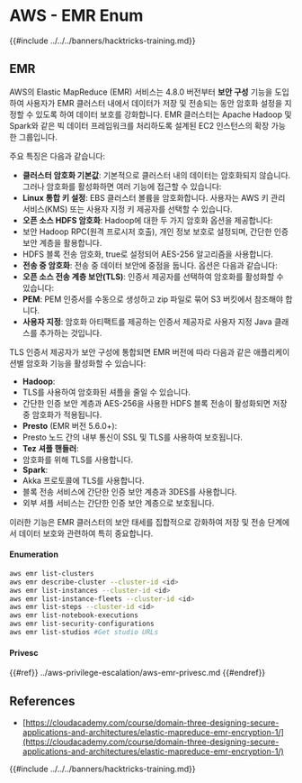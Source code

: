 # AWS - EMR Enum

{{#include ../../../banners/hacktricks-training.md}}

## EMR

AWS의 Elastic MapReduce (EMR) 서비스는 4.8.0 버전부터 **보안 구성** 기능을 도입하여 사용자가 EMR 클러스터 내에서 데이터가 저장 및 전송되는 동안 암호화 설정을 지정할 수 있도록 하여 데이터 보호를 강화합니다. EMR 클러스터는 Apache Hadoop 및 Spark와 같은 빅 데이터 프레임워크를 처리하도록 설계된 EC2 인스턴스의 확장 가능한 그룹입니다.

주요 특징은 다음과 같습니다:

- **클러스터 암호화 기본값**: 기본적으로 클러스터 내의 데이터는 암호화되지 않습니다. 그러나 암호화를 활성화하면 여러 기능에 접근할 수 있습니다:
- **Linux 통합 키 설정**: EBS 클러스터 볼륨을 암호화합니다. 사용자는 AWS 키 관리 서비스(KMS) 또는 사용자 지정 키 제공자를 선택할 수 있습니다.
- **오픈 소스 HDFS 암호화**: Hadoop에 대한 두 가지 암호화 옵션을 제공합니다:
- 보안 Hadoop RPC(원격 프로시저 호출), 개인 정보 보호로 설정되며, 간단한 인증 보안 계층을 활용합니다.
- HDFS 블록 전송 암호화, true로 설정되어 AES-256 알고리즘을 사용합니다.
- **전송 중 암호화**: 전송 중 데이터 보안에 중점을 둡니다. 옵션은 다음과 같습니다:
- **오픈 소스 전송 계층 보안(TLS)**: 인증서 제공자를 선택하여 암호화를 활성화할 수 있습니다:
- **PEM**: PEM 인증서를 수동으로 생성하고 zip 파일로 묶어 S3 버킷에서 참조해야 합니다.
- **사용자 지정**: 암호화 아티팩트를 제공하는 인증서 제공자로 사용자 지정 Java 클래스를 추가하는 것입니다.

TLS 인증서 제공자가 보안 구성에 통합되면 EMR 버전에 따라 다음과 같은 애플리케이션별 암호화 기능을 활성화할 수 있습니다:

- **Hadoop**:
- TLS를 사용하여 암호화된 셔플을 줄일 수 있습니다.
- 간단한 인증 보안 계층과 AES-256을 사용한 HDFS 블록 전송이 활성화되면 저장 중 암호화가 적용됩니다.
- **Presto** (EMR 버전 5.6.0+):
- Presto 노드 간의 내부 통신이 SSL 및 TLS를 사용하여 보호됩니다.
- **Tez 셔플 핸들러**:
- 암호화를 위해 TLS를 사용합니다.
- **Spark**:
- Akka 프로토콜에 TLS를 사용합니다.
- 블록 전송 서비스에 간단한 인증 보안 계층과 3DES를 사용합니다.
- 외부 셔플 서비스는 간단한 인증 보안 계층으로 보호됩니다.

이러한 기능은 EMR 클러스터의 보안 태세를 집합적으로 강화하여 저장 및 전송 단계에서 데이터 보호와 관련하여 특히 중요합니다.

#### Enumeration
```bash
aws emr list-clusters
aws emr describe-cluster --cluster-id <id>
aws emr list-instances --cluster-id <id>
aws emr list-instance-fleets --cluster-id <id>
aws emr list-steps --cluster-id <id>
aws emr list-notebook-executions
aws emr list-security-configurations
aws emr list-studios #Get studio URLs
```
#### Privesc

{{#ref}}
../aws-privilege-escalation/aws-emr-privesc.md
{{#endref}}

## References

- [https://cloudacademy.com/course/domain-three-designing-secure-applications-and-architectures/elastic-mapreduce-emr-encryption-1/](https://cloudacademy.com/course/domain-three-designing-secure-applications-and-architectures/elastic-mapreduce-emr-encryption-1/)

{{#include ../../../banners/hacktricks-training.md}}

